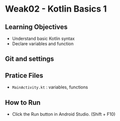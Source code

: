 # Weak02 - Kotlin Basics 1


## Learning Objectives

* Understand basic Kotlin syntax
* Declare variables and function


## Git and settings


## Pratice Files

* `MainActivity.kt` : variables, functions


## How to Run

* Click the Run button in Android Studio. (Shift + F10)
